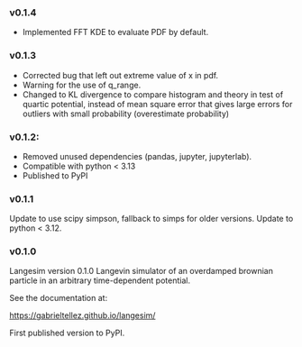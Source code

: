 ### v0.1.4
* Implemented FFT KDE to evaluate PDF by default. 

### v0.1.3
* Corrected bug that left out extreme value of x in pdf.
* Warning for the use of q_range.
* Changed to KL divergence to compare histogram and theory in test of quartic potential, instead of mean square error that gives large errors for outliers with small probability (overestimate probability)


### v0.1.2:
* Removed unused dependencies (pandas, jupyter, jupyterlab).
* Compatible with python < 3.13
* Published to PyPI

### v0.1.1
Update to use scipy simpson, fallback to simps for older versions. Update to
python < 3.12.

### v0.1.0

Langesim version 0.1.0
Langevin simulator of an overdamped brownian particle in an arbitrary time-dependent potential.

See the documentation at:

https://gabrieltellez.github.io/langesim/

First published version to PyPI.